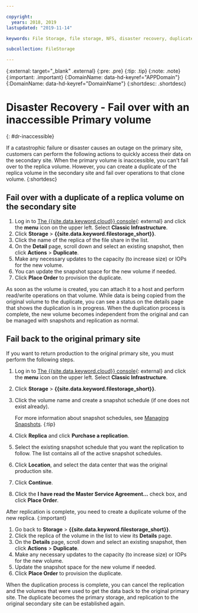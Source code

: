 ```yaml
---

copyright:
  years: 2018, 2019
lastupdated: "2019-11-14"

keywords: File Storage, file storage, NFS, disaster recovery, duplicate volume, replica volume, failover, failback,

subcollection: FileStorage

---
```

{:external: target="_blank" .external}
{:pre: .pre}
{:tip: .tip}
{:note: .note}
{:important: .important}
{:DomainName: data-hd-keyref="APPDomain"}
{:DomainName: data-hd-keyref="DomainName"}
{:shortdesc: .shortdesc}

# Disaster Recovery - Fail over with an inaccessible Primary volume
{: #dr-inaccessible}

If a catastrophic failure or disaster causes an outage on the primary site, customers can perform the following actions to quickly access their data on the secondary site. When the primary volume is inaccessible, you can't fail over to the replica volume. However, you can create a duplicate of the replica volume in the secondary site and fail over operations to that clone volume.
{:shortdesc}

## Fail over with a duplicate of a replica volume on the secondary site

1. Log in to [The {{site.data.keyword.cloud}} console](https://{DomainName}/){: external} and click the **menu** icon on the upper left. Select **Classic Infrastructure**.
2. Click **Storage** > **{{site.data.keyword.filestorage_short}}**.
3. Click the name of the replica of the file share in the list.
4. On the **Detail** page, scroll down and select an existing snapshot, then click **Actions** > **Duplicate**.
5. Make any necessary updates to the capacity (to increase size) or IOPs for the new volume.
6. You can update the snapshot space for the new volume if needed.
7. Click **Place Order** to provision the duplicate.

As soon as the volume is created, you can attach it to a host and perform read/write operations on that volume. While data is being copied from the original volume to the duplicate, you can see a status on the details page that shows the duplication is in progress. When the duplication process is complete, the new volume becomes independent from the original and can be managed with snapshots and replication as normal.

## Fail back to the original primary site

If you want to return production to the original primary site, you must perform the following steps.

1. Log in to [The {{site.data.keyword.cloud}} console](https://{DomainName}/){: external} and click the **menu** icon on the upper left. Select **Classic Infrastructure**.
2. Click **Storage** > **{{site.data.keyword.filestorage_short}}**.
3. Click the volume name and create a snapshot schedule (if one does not exist already).

   For more information about snapshot schedules, see [Managing Snapshots](/docs/FileStorage?topic=FileStorage-managingSnapshots#addschedule).
   {:tip}
4. Click **Replica** and click **Purchase a replication**.
5. Select the existing snapshot schedule that you want the replication to follow. The list contains all of the active snapshot schedules.
6. Click **Location**, and select the data center that was the original production site.
7. Click **Continue**.
8. Click the **I have read the Master Service Agreement…** check box, and click **Place Order**.

After replication is complete, you need to create a duplicate volume of the new replica.
{:important}

1. Go back to **Storage** > **{{site.data.keyword.filestorage_short}}**.
2. Click the replica of the volume in the list to view its **Details** page.
3. On the **Details** page, scroll down and select an existing snapshot, then click **Actions** > **Duplicate**.
4. Make any necessary updates to the capacity (to increase size) or IOPs for the new volume.
5. Update the snapshot space for the new volume if needed.
6. Click **Place Order** to provision the duplicate.

When the duplication process is complete, you can cancel the replication and the volumes that were used to get the data back to the original primary site. The duplicate becomes the primary storage, and replication to the original secondary site can be established again.
